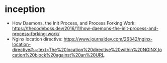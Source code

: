 # inception
- How Daemons, the Init Process, and Process Forking Work:
  https://thecodeboss.dev/2016/11/how-daemons-the-init-process-and-process-forking-work/
- Nginx location directive:
  https://www.journaldev.com/26342/nginx-location-directive#:~:text=The%20location%20directive%20within%20NGINX,location%20block%20against%20an%20URL.